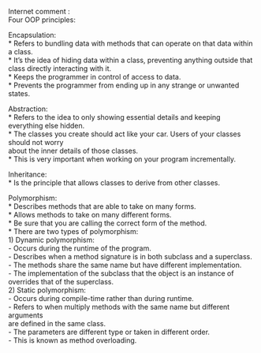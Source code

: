 Internet comment : <br />
Four OOP principles:

Encapsulation: <br />
       * Refers to bundling data with methods that can operate on that data within a class. <br />
       * It’s the idea of hiding data within  a class, preventing anything outside that class directly interacting with it. <br />
       * Keeps the programmer in control of access to data. <br />
       * Prevents the programmer from ending up in any strange or unwanted states. <br />

Abstraction: <br />
       * Refers to the idea to only showing essential details and keeping everything else hidden. <br />
       * The classes you create should act like your car. Users of your classes should not worry  <br />
       about the inner details of those classes. <br /> 
       * This is very important when working on your program incrementally. <br />
       
Inheritance: <br />
       * Is the principle that allows classes to derive from other classes. <br />

Polymorphism: <br />
       * Describes methods that are able to take on many forms. <br />
       * Allows methods to take on many different forms. <br />
       * Be sure that you are calling the correct form of the method. <br />
       * There are two types of polymorphism: <br />
            1) Dynamic polymorphism: <br />
                - Occurs during the runtime of the program. <br />
                - Describes when a method signature is in both subclass and a superclass. <br />
                - The methods share the same name but have different implementation. <br />
                - The implementation of the subclass that the object is an instance of <br />
                    overrides that of the superclass. <br />
             2) Static polymorphism: <br />
                -  Occurs during compile-time rather than during runtime. <br />
                -  Refers to when multiply methods with the same name but different arguments <br />
                   are defined in the same class. <br />
                -  The parameters are different type or taken in different order. <br />
                -  This is known as method overloading. <br />
